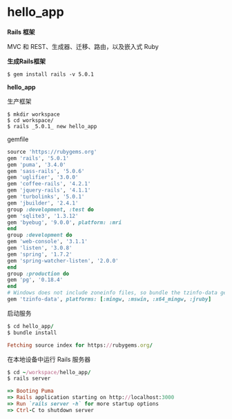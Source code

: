 # hello_app


**Rails 框架**

MVC 和 REST、生成器、迁移、路由，以及嵌入式 Ruby


**生成Rails框架**
```
$ gem install rails -v 5.0.1
```

**hello_app**

生产框架
```
$ mkdir workspace
$ cd workspace/
$ rails _5.0.1_ new hello_app

```

gemfile
```ruby
source 'https://rubygems.org'
gem 'rails', '5.0.1'
gem 'puma', '3.4.0'
gem 'sass-rails', '5.0.6'
gem 'uglifier', '3.0.0'
gem 'coffee-rails', '4.2.1'
gem 'jquery-rails', '4.1.1'
gem 'turbolinks', '5.0.1'
gem 'jbuilder', '2.4.1'
group :development, :test do
gem 'sqlite3', '1.3.12'
gem 'byebug', '9.0.0', platform: :mri
end
group :development do
gem 'web-console', '3.1.1'
gem 'listen', '3.0.8'
gem 'spring', '1.7.2'
gem 'spring-watcher-listen', '2.0.0'
end
group :production do
gem 'pg', '0.18.4'
end
# Windows does not include zoneinfo files, so bundle the tzinfo-data gem
gem 'tzinfo-data', platforms: [:mingw, :mswin, :x64_mingw, :jruby]

```

启动服务

```ruby
$ cd hello_app/
$ bundle install

Fetching source index for https://rubygems.org/

```

在本地设备中运行 Rails 服务器
```ruby
$ cd ~/workspace/hello_app/
$ rails server

=> Booting Puma
=> Rails application starting on http://localhost:3000
=> Run `rails server -h` for more startup options
=> Ctrl-C to shutdown server
```


